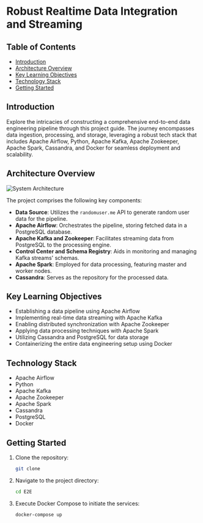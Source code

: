 # Robust Realtime Data Integration and Streaming

## Table of Contents
- [Introduction](#introduction)
- [Architecture Overview](#architecture-overview)
- [Key Learning Objectives](#key-learning-objectives)
- [Technology Stack](#technology-stack)
- [Getting Started](#getting-started)

## Introduction

Explore the intricacies of constructing a comprehensive end-to-end data engineering pipeline through this project guide. The journey encompasses data ingestion, processing, and storage, leveraging a robust tech stack that includes Apache Airflow, Python, Apache Kafka, Apache Zookeeper, Apache Spark, Cassandra, and Docker for seamless deployment and scalability.

## Architecture Overview

![System Architecture]()

The project comprises the following key components:

- **Data Source**: Utilizes the `randomuser.me` API to generate random user data for the pipeline.
- **Apache Airflow**: Orchestrates the pipeline, storing fetched data in a PostgreSQL database.
- **Apache Kafka and Zookeeper**: Facilitates streaming data from PostgreSQL to the processing engine.
- **Control Center and Schema Registry**: Aids in monitoring and managing Kafka streams' schemas.
- **Apache Spark**: Employed for data processing, featuring master and worker nodes.
- **Cassandra**: Serves as the repository for the processed data.

## Key Learning Objectives

- Establishing a data pipeline using Apache Airflow
- Implementing real-time data streaming with Apache Kafka
- Enabling distributed synchronization with Apache Zookeeper
- Applying data processing techniques with Apache Spark
- Utilizing Cassandra and PostgreSQL for data storage
- Containerizing the entire data engineering setup using Docker

## Technology Stack

- Apache Airflow
- Python
- Apache Kafka
- Apache Zookeeper
- Apache Spark
- Cassandra
- PostgreSQL
- Docker

## Getting Started

1. Clone the repository:
    ```bash
    git clone 
    ```

2. Navigate to the project directory:
    ```bash
    cd E2E
    ```

3. Execute Docker Compose to initiate the services:
    ```bash
    docker-compose up
    ```